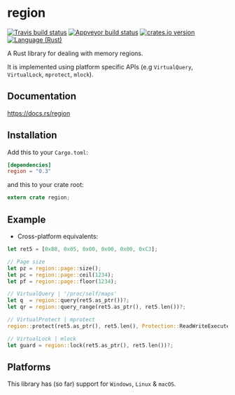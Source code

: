 region
======
[![Travis build status][travis-shield]][travis]
[![Appveyor build status][appveyor-shield]][appveyor]
[![crates.io version][crate-shield]][crate]
[![Language (Rust)][rust-shield]][rust]

A Rust library for dealing with memory regions.

It is implemented using platform specific APIs (e.g `VirtualQuery`,
`VirtualLock`, `mprotect`, `mlock`).

## Documentation

https://docs.rs/region

## Installation

Add this to your `Cargo.toml`:

```toml
[dependencies]
region = "0.3"
```

and this to your crate root:

```rust
extern crate region;
```

## Example

- Cross-platform equivalents:

```rust
let ret5 = [0xB8, 0x05, 0x00, 0x00, 0x00, 0xC3];

// Page size
let pz = region::page::size();
let pc = region::page::ceil(1234);
let pf = region::page::floor(1234);

// VirtualQuery | '/proc/self/maps'
let q  = region::query(ret5.as_ptr())?;
let qr = region::query_range(ret5.as_ptr(), ret5.len())?;

// VirtualProtect | mprotect
region::protect(ret5.as_ptr(), ret5.len(), Protection::ReadWriteExecute)?;

// VirtualLock | mlock
let guard = region::lock(ret5.as_ptr(), ret5.len())?;
```

## Platforms

This library has (so far) support for `Windows`, `Linux` & `macOS`.

<!-- Links -->
[travis-shield]: https://img.shields.io/travis/darfink/region-rs.svg?style=flat-square&label=travis
[travis]: https://travis-ci.org/darfink/region-rs
[appveyor-shield]: https://img.shields.io/appveyor/ci/darfink/region-rs/master.svg?style=flat-square&label=appveyor
[appveyor]: https://ci.appveyor.com/project/darfink/region-rs
[crate-shield]: https://img.shields.io/crates/v/region.svg?style=flat-square
[crate]: https://crates.io/crates/region
[rust-shield]: https://img.shields.io/badge/powered%20by-rust-blue.svg?style=flat-square
[rust]: https://www.rust-lang.org

